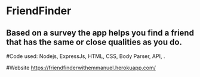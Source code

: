 # FriendFinder
Based on a survey the app helps you find a friend that has the same or close qualities as you do. 
--------------------------
#Code used: 
Nodejs, ExpressJs, HTML, CSS, Body Parser, API, .

#Website
https://friendfinderwithemmanuel.herokuapp.com/
